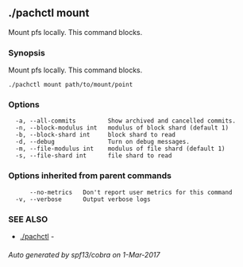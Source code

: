 ## ./pachctl mount

Mount pfs locally. This command blocks.

### Synopsis


Mount pfs locally. This command blocks.

```
./pachctl mount path/to/mount/point
```

### Options

```
  -a, --all-commits         Show archived and cancelled commits.
  -n, --block-modulus int   modulus of block shard (default 1)
  -b, --block-shard int     block shard to read
  -d, --debug               Turn on debug messages.
  -m, --file-modulus int    modulus of file shard (default 1)
  -s, --file-shard int      file shard to read
```

### Options inherited from parent commands

```
      --no-metrics   Don't report user metrics for this command
  -v, --verbose      Output verbose logs
```

### SEE ALSO
* [./pachctl](./pachctl.md)	 - 

###### Auto generated by spf13/cobra on 1-Mar-2017

